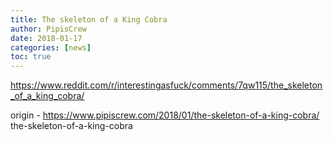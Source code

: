 ```yaml
---
title: The skeleton of a King Cobra
author: PipisCrew
date: 2018-01-17
categories: [news]
toc: true
---
```


https://www.reddit.com/r/interestingasfuck/comments/7qw115/the_skeleton_of_a_king_cobra/

origin - https://www.pipiscrew.com/2018/01/the-skeleton-of-a-king-cobra/ the-skeleton-of-a-king-cobra